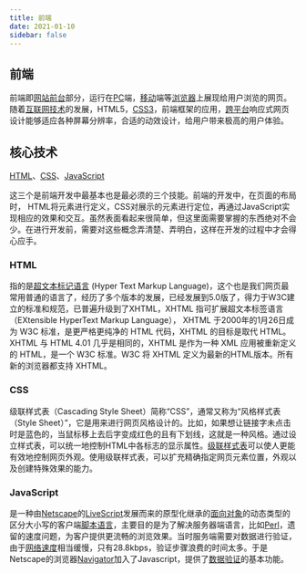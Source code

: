 ```yaml
---
title: 前端
date: 2021-01-10
sidebar: false
---
```

## 前端

 前端即[网站前台](https://baike.baidu.com/item/网站前台/4849916)部分，运行在[PC](https://baike.baidu.com/item/PC/107)端，[移动](https://baike.baidu.com/item/移动/22826)端等[浏览器](https://baike.baidu.com/item/浏览器/213911)上展现给用户浏览的网页。随着[互联网技术](https://baike.baidu.com/item/互联网技术/617749)的发展，HTML5，[CSS3](https://baike.baidu.com/item/CSS3/4059544)，前端框架的应用，[跨平台](https://baike.baidu.com/item/跨平台/8558902)响应式网页设计能够适应各种屏幕分辨率，合适的动效设计，给用户带来极高的用户体验。 

## 核心技术

 [HTML](https://baike.baidu.com/item/HTML)、[CSS](https://baike.baidu.com/item/CSS/5457)、[JavaScript](https://baike.baidu.com/item/JavaScript) 

这三个是前端开发中最基本也是最必须的三个技能。前端的开发中，在页面的布局时， HTML将元素进行定义，CSS对展示的元素进行定位，再通过JavaScript实现相应的效果和交互。虽然表面看起来很简单，但这里面需要掌握的东西绝对不会少。在进行开发前，需要对这些概念弄清楚、弄明白，这样在开发的过程中才会得心应手。

### HTML

指的是[超文本标记语言](https://baike.baidu.com/item/超文本标记语言/6972570) (Hyper Text Markup Language)，这个也是我们网页最常用普通的语言了，经历了多个版本的发展，已经发展到5.0版了，得力于W3C建立的标准和规范，已普遍升级到了XHTML，XHTML 指可扩展超文本标签语言（EXtensible HyperText Markup Language）， XHTML 于2000年的1月26日成为 W3C 标准，是更严格更纯净的 HTML 代码，XHTML 的目标是取代 HTML。XHTML 与 HTML 4.01 几乎是相同的，XHTML 是作为一种 XML 应用被重新定义的 HTML，是一个 W3C 标准。W3C 将 XHTML 定义为最新的HTML版本。所有新的浏览器都支持 XHTML。

### CSS

级联样式表（Cascading Style Sheet）简称“CSS”，通常又称为“风格样式表（Style Sheet）”，它是用来进行网页风格设计的。比如，如果想让链接字未点击时是蓝色的，当鼠标移上去后字变成红色的且有下划线，这就是一种风格。通过设立样式表，可以统一地控制HTML中各标志的显示属性。[级联样式表](https://baike.baidu.com/item/级联样式表/4312047)可以使人更能有效地控制网页外观。使用级联样式表，可以扩充精确指定网页元素位置，外观以及创建特殊效果的能力。

### JavaScript

是一种由[Netscape](https://baike.baidu.com/item/Netscape)的[LiveScript](https://baike.baidu.com/item/LiveScript)发展而来的原型化继承的[面向对象](https://baike.baidu.com/item/面向对象)的动态类型的区分大小写的客户端[脚本语言](https://baike.baidu.com/item/脚本语言)，主要目的是为了解决服务器端语言，比如[Perl](https://baike.baidu.com/item/Perl)，遗留的速度问题，为客户提供更流畅的浏览效果。当时服务端需要对数据进行验证，由于[网络速度](https://baike.baidu.com/item/网络速度)相当缓慢，只有28.8kbps，验证步骤浪费的时间太多。于是Netscape的浏览器[Navigator](https://baike.baidu.com/item/Navigator)加入了Javascript，提供了[数据验证](https://baike.baidu.com/item/数据验证)的基本功能。